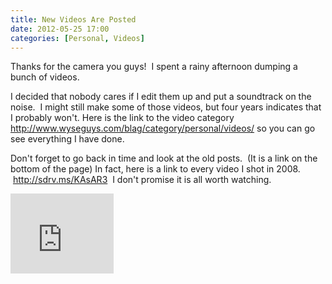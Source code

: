```yaml
---
title: New Videos Are Posted
date: 2012-05-25 17:00
categories: [Personal, Videos]
---
```

Thanks for the camera you guys!  I spent a rainy afternoon dumping a bunch of videos.

I decided that nobody cares if I edit them up and put a soundtrack on the noise.  I might still make some of those videos, but four years indicates that I probably won't. Here is the link to the video category <a href="/blag/category/personal/videos/">http://www.wyseguys.com/blag/category/personal/videos/</a> so you can go see everything I have done.

Don't forget to go back in time and look at the old posts.  (It is a link on the bottom of the page) In fact, here is a link to every video I shot in 2008.  <a href="http://sdrv.ms/KAsAR3">http://sdrv.ms/KAsAR3</a>  I don't promise it is all worth watching.

<iframe src="https://skydrive.live.com/embed?cid=F443C8FEC5D6FFCE&amp;resid=F443C8FEC5D6FFCE%21234&amp;authkey=ALfuF5KFMCX3nvA" frameborder="0" scrolling="no" width="165" height="128"></iframe>
